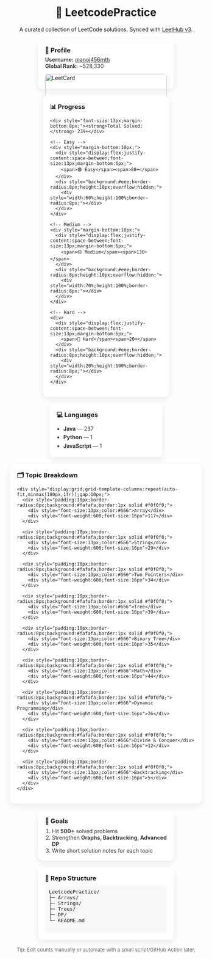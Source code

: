 <!-- ============================
     LeetCodePractice - Card Grid README
     Paste this entire block into README.md
     ============================ -->

<h1 align="center">🚀 LeetcodePractice</h1>
<p align="center">A curated collection of LeetCode solutions. Synced with <a href="https://github.com/raphaelheinz/LeetHub-3.0">LeetHub v3</a>.</p>

<div style="display:flex;flex-wrap:wrap;gap:18px;justify-content:center;margin-top:18px;">

  <!-- Profile Card -->
  <div style="flex:0 1 320px;border-radius:12px;box-shadow:0 6px 18px rgba(0,0,0,0.08);padding:18px;background:#fff;">
    <h3 style="margin:0 0 6px 0">👤 Profile</h3>
    <p style="margin:6px 0 12px 0;font-size:14px;color:#444;">
      <strong>Username:</strong>
      <a href="https://leetcode.com/u/manoj456mth/" target="_blank">manoj456mth</a><br>
      <strong>Global Rank:</strong> ~528,330
    </p>
    <a href="https://leetcode.com/u/manoj456mth/" target="_blank">
      <img alt="LeetCard" src="https://leetcard.jacoblin.cool/manoj456mth?theme=dark&font=Roboto&ext=heatmap" style="width:100%;border-radius:8px;"/>
    </a>
  </div>

  <!-- Progress Card -->
  <div style="flex:0 1 280px;border-radius:12px;box-shadow:0 6px 18px rgba(0,0,0,0.08);padding:18px;background:#fff;">
    <h3 style="margin:0 0 10px 0">📊 Progress</h3>

    <div style="font-size:13px;margin-bottom:8px;"><strong>Total Solved:</strong> 239+</div>

    <!-- Easy -->
    <div style="margin-bottom:10px;">
      <div style="display:flex;justify-content:space-between;font-size:13px;margin-bottom:6px;">
        <span>🟢 Easy</span><span>80+</span>
      </div>
      <div style="background:#eee;border-radius:8px;height:10px;overflow:hidden;">
        <div style="width:60%;height:100%;border-radius:8px;"></div>
      </div>
    </div>

    <!-- Medium -->
    <div style="margin-bottom:10px;">
      <div style="display:flex;justify-content:space-between;font-size:13px;margin-bottom:6px;">
        <span>🟡 Medium</span><span>130+</span>
      </div>
      <div style="background:#eee;border-radius:8px;height:10px;overflow:hidden;">
        <div style="width:70%;height:100%;border-radius:8px;"></div>
      </div>
    </div>

    <!-- Hard -->
    <div>
      <div style="display:flex;justify-content:space-between;font-size:13px;margin-bottom:6px;">
        <span>🔴 Hard</span><span>20+</span>
      </div>
      <div style="background:#eee;border-radius:8px;height:10px;overflow:hidden;">
        <div style="width:20%;height:100%;border-radius:8px;"></div>
      </div>
    </div>
  </div>

  <!-- Languages Card -->
  <div style="flex:0 1 260px;border-radius:12px;box-shadow:0 6px 18px rgba(0,0,0,0.08);padding:18px;background:#fff;">
    <h3 style="margin:0 0 10px 0">💻 Languages</h3>
    <ul style="padding-left:18px;margin:0;font-size:14px;color:#333;line-height:1.6;">
      <li><strong>Java</strong> — 237</li>
      <li><strong>Python</strong> — 1</li>
      <li><strong>JavaScript</strong> — 1</li>
    </ul>
  </div>

  <!-- Topics Card -->
  <div style="flex:0 1 640px;border-radius:12px;box-shadow:0 6px 18px rgba(0,0,0,0.08);padding:18px;background:#fff;">
    <h3 style="margin:0 0 10px 0">🗂 Topic Breakdown</h3>

    <div style="display:grid;grid-template-columns:repeat(auto-fit,minmax(180px,1fr));gap:10px;">
      <div style="padding:10px;border-radius:8px;background:#fafafa;border:1px solid #f0f0f0;">
        <div style="font-size:13px;color:#666">Array</div>
        <div style="font-weight:600;font-size:16px">117</div>
      </div>

      <div style="padding:10px;border-radius:8px;background:#fafafa;border:1px solid #f0f0f0;">
        <div style="font-size:13px;color:#666">String</div>
        <div style="font-weight:600;font-size:16px">29</div>
      </div>

      <div style="padding:10px;border-radius:8px;background:#fafafa;border:1px solid #f0f0f0;">
        <div style="font-size:13px;color:#666">Two Pointers</div>
        <div style="font-weight:600;font-size:16px">34</div>
      </div>

      <div style="padding:10px;border-radius:8px;background:#fafafa;border:1px solid #f0f0f0;">
        <div style="font-size:13px;color:#666">Tree</div>
        <div style="font-weight:600;font-size:16px">39</div>
      </div>

      <div style="padding:10px;border-radius:8px;background:#fafafa;border:1px solid #f0f0f0;">
        <div style="font-size:13px;color:#666">Binary Tree</div>
        <div style="font-weight:600;font-size:16px">35</div>
      </div>

      <div style="padding:10px;border-radius:8px;background:#fafafa;border:1px solid #f0f0f0;">
        <div style="font-size:13px;color:#666">Math</div>
        <div style="font-weight:600;font-size:16px">44</div>
      </div>

      <div style="padding:10px;border-radius:8px;background:#fafafa;border:1px solid #f0f0f0;">
        <div style="font-size:13px;color:#666">Dynamic Programming</div>
        <div style="font-weight:600;font-size:16px">26</div>
      </div>

      <div style="padding:10px;border-radius:8px;background:#fafafa;border:1px solid #f0f0f0;">
        <div style="font-size:13px;color:#666">Divide & Conquer</div>
        <div style="font-weight:600;font-size:16px">12</div>
      </div>

      <div style="padding:10px;border-radius:8px;background:#fafafa;border:1px solid #f0f0f0;">
        <div style="font-size:13px;color:#666">Backtracking</div>
        <div style="font-weight:600;font-size:16px">5</div>
      </div>
    </div>
  </div>

  <!-- Goals Card -->
  <div style="flex:0 1 320px;border-radius:12px;box-shadow:0 6px 18px rgba(0,0,0,0.08);padding:18px;background:#fff;">
    <h3 style="margin:0 0 8px 0">🎯 Goals</h3>
    <ol style="padding-left:18px;margin:6px 0 0 0;color:#333">
      <li>Hit <strong>500+</strong> solved problems</li>
      <li>Strengthen <strong>Graphs, Backtracking, Advanced DP</strong></li>
      <li>Write short solution notes for each topic</li>
    </ol>
  </div>

  <!-- Repo Structure Card -->
  <div style="flex:0 1 320px;border-radius:12px;box-shadow:0 6px 18px rgba(0,0,0,0.08);padding:18px;background:#fff;">
    <h3 style="margin:0 0 8px 0">📁 Repo Structure</h3>
    <pre style="background:#f8f8f8;padding:10px;border-radius:8px;font-size:13px;margin:0;overflow:auto;">
LeetcodePractice/
├─ Arrays/
├─ Strings/
├─ Trees/
├─ DP/
└─ README.md
    </pre>
  </div>

</div>

<!-- Footer -->
<p align="center" style="margin-top:18px;color:#666;font-size:13px;">Tip: Edit counts manually or automate with a small script/GitHub Action later.</p>
